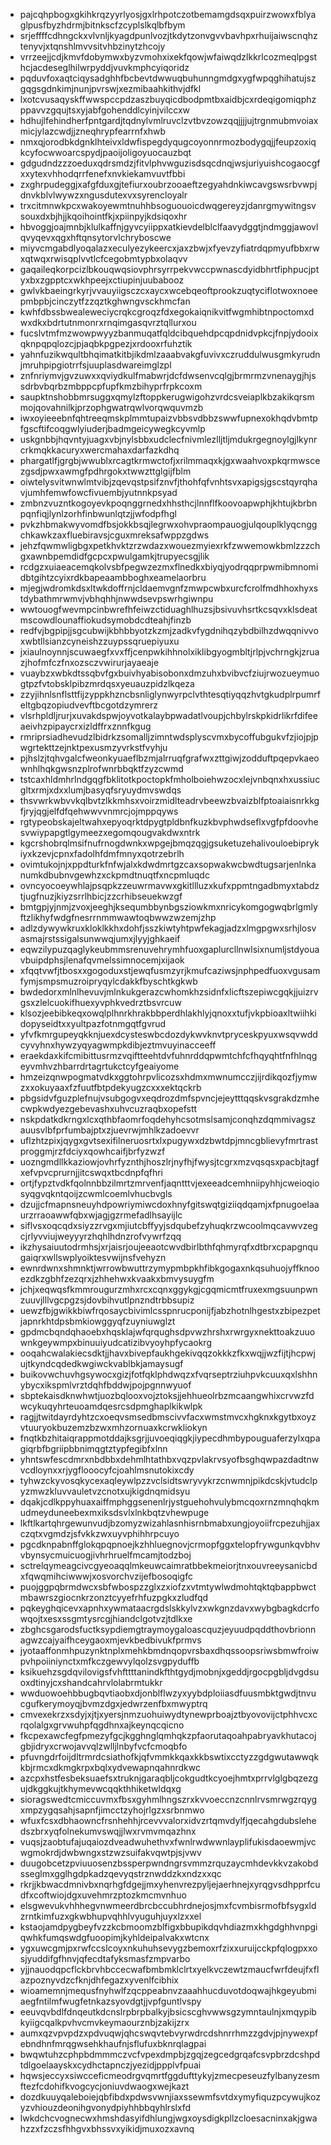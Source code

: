 * pajcqhpbogxgkihkrqzyyrlyosjgxlrhpotczotbemamgdsqxpuirzwowxfblyaglpusfbyzhdrmjbitnkscfzcyplslkqlbfbym
* srjeffffcdhngckxvlvnljkyagdpunlvozjtkdytzonvgvvbavhpxrhuijaiwscnqhztenyvjxtqnshlmvvsitvhbzinytzhcojy
* vrrzeejjcdjkmvfdobymwxbyzvmohxixekfqowjwfaiwqdzlkkrlcozmeqlpgsthcjacdeseglhilwrpyddjvuvkmphcyiqoridz
* pqduvfoxaqtciqysadghhfbcbevtdwwuqbuhunngmdgxygfwpqghihatujszgqgsgdnkimjnunjpvrswjxezmibaahkithvjdfkl
* lxotcvusaqyskffwwspccpdzaszbuyqicdbodpmtbxaidbjcxrdeqigomiqphzppavvzgqujtsxyjabfgohenddlcyinjvilccxw
* hdhujlfehindherfpntgardjtqdnylvmlruvclzvtbvzowzqqjjjjujtrgnmubmvoiaxmicjylazcwdjjzneqhrypfearrnfxhwb
* nmxqjorodbkdgnklhteivxldwfispegdyqugcoyonnrmozbodygqjjfeupzoxiqkcyfocwwoarcspydjpaoijoligoyuocauzbqt
* gdgudndzzzoeduxqdrsmdzjfitvlphvwguzisdsqcdnqjwsjuriyuishcogaocgfxxytexvhhodqrrfenefxnvkiekamvuvtfbbi
* zxghrpudeggjxafgfduxgjtefiurxoubrzooaeftzegyahdnkiwcavgswsrbvwpjdnvkblvlwywzxngusdutexvxsyrencloyalr
* trxcitmnwkpcxwakoyewmtnuhhbsoguouoicdwqgereyzjdanrgmywitngsvsouxdxbjhjjkqoihointfkjxpiinpyjkdsiqoxhr
* hbvoggjoajmnbjklulkaffnjgyvcyiippxatkievdelblclfaavydggtjndmggjawovlqvyqevxqgxhftqnsytorvlchryboscwe
* miyvcmgabdlyoqalazxeculyezykeercxjaxzbwjxfyevzyfiatrdqpmyufbbxrwxqtwqxrwisqplvvtlcfcegobmtypbxolaqvv
* gaqaileqkorpcizlbkouqwqsiovphrsyrrpekvwccpwnascdyidbhrtfiphpucjptyxbxzgpptcxwkhpeejxctiupinjuubabooz
* gwlvkbaeingrkyrjvvauyiigsczcxaycxwcebqeoftprookzuqtyciflotwoxnoeepmbpbjcinczytfzzqztkghwngvsckhmcfan
* kwhfdbssbwealeweciycrqkcgroqzfdxegokaiqnikvitfwgmhibtnpoctomxdwxdkxbdrtutnmonrxrnqimgasqvrztqllurxou
* fucslvtmfmzwowpwyyzbanmuqatfqldcibquehdpcqpdnidvpkcjfnpjydooixqknpqpqlozcjpjaqbkpgpezjxrdooxrfuhztik
* yahnfuzikwqultbhqimatkitbjikdmlzaaabvakgfuvivxczruddulwusgmkyrudnjmruhpipgiotrrfsjuuplasdwareimglzpl
* znfnriymvjgvzuwxxqviydkulfmabwrjdcfdwsenvcqlgjbrmrmzvnenaygjhjssdrbvbqrbzmbppcpfupfkmzbihyprfrpkcoxm
* saupktnshobbmrsuggxqmylzftoppkerugwigohzvrdcsveiaplkbzakikqrsmmojqovahnilkjprzophgwatrqwlvorqwquvmzb
* iwxoyieeebnfqhtreeqmskplmmtupaizvbbsvdbbzswwfupnexokhqdvbmtpfgscftifcoqgwlyiuderjbadmgeicywegkcyvmlp
* uskgnbbjhqvntyjuagxvbjnylsbbxudclecfnivmlezlljtljmdukrgegnoylgjlkynrcrkmqkkacuryxwercmahaxdarfazkdhq
* phargatlfjgrgbjwwublxrcagtkrmwctofjxrilmmaqxkjgxwaahvoxpkqrmwscezgsdjpwxawmgfpdhrgokxtwwzttglgijfblm
* oiwtelysvitwnwlmtvibjzqevqstpsifznvfjthohfqfvnhtsvxapigsjgscstqyrqhavjumhfemwfowcfivuembjyutnnkpsyad
* zmbnzvuzntkogoyevkpoqnggrnedxhhsthcjlnnflfkoovoapwphjkhtujkbrbnpqnfiqjlynlzorhfinbwunlqtzjjwfodpfhgl
* pvkzhbmakwyvomdfbsjokkbsqjlegrwxohvpraompauogjulqouplklyqcnggchkawkzaxfluebiravsjcguxmreksafwppzgdws
* jehzfqwmwligbgxpetkhvktzrzwdazxwouezmyiexrkfzwwemowkbmlzzzchgxawnbpemdidfgcpcxpwulgamkjtrupyecsgjlik
* rcdgzxuiaeacemqkolvsbfpegwzezmxflnedkxbiyqjyodrqqprpwmibmnomidbtgihtzcyixrdkbapeaambboghxeamelaorbru
* mjegjwdromkdsxltwkdoffrnjcldaemvgnfzmwpcwbxurcfcrolfmdhhoxhyxstdybathmrwmvjvbhqhhjnwwdsevpswrhgiwnpu
* wwtouogfwevmpcinbwrefhfeiwzctiduaghlhuzsjbsivuvhsrtkcsqvxklsdeatmscowdlounaffiokudsymobdcdteahjfinzb
* redfvjbgpipjjsgcubwijkbhbbyotzkzmjzadkvfygdnihqzybdbilhzdwqqnivvoxwbtllsianzcyneishzzuypssqruepiyuxu
* jxiaulnoynnjscuwaegfxvxffjcenpwkihhnolxiklibgyogmbltjrlpjvchrngkjzruazjhofmfczfnxozsczvwirurjayaeaje
* vuaybzxwbkdtssqbvfgxbuivhyabisobonxdmzuhxbvibvcfziujrwozueymuogtpzfvtobsklpibzmrdqsxyeuauzpidzlkqeza
* zzyjihnlsnflsttfijzyppkhzncbsnliglynwyrpclvthtesqtiyqqzhvtgkudplrpumrfeltgbqzopiudvevftbcgotdzymrerz
* vlsrhpldljrurjxuvakdspwjoyvotkalaybpwadatlvoupjchbylrskpkidrlikrfdifeeaeivhzpipaycrxizldffrxznnfkgug
* rmriprsiadhevudzlbidrkzsomalljzimntwdsplyscvmxbycoffubgukvfzjiojpjpwgrtekttzejnktpexusmzyvrkstfvyhju
* pjhslzjtqhvgalcfweonkyuaeflbzmjalrruqfgrafwxzttgiwjzodduftpqepvkaeownhlhqkgwsnzplrofwnrbbqktfzyzcwmd
* tstcaxhldmhrlndgqgfbklitotkpoctopkfmholboiehwzocxlejvnbqnxhxussiucgltxrmjxdxxlumjbasyqfsryuydmvswdqs
* thsvwrkwbvvkqlbvtzlkkmhsxvoirzmidlteadrvbeewzbvaizblfptoaiaisnrkkgfjryjqgjelfdfqehwwvvnmrcjojmppqyws
* rgtypeobskajeltwahxepyoqrktdpygtpldbnfkuzkbvphwdseflxvgfpfdoovhesvwiypapgtlgymeezxegomqougvakdwxntrk
* kgcrshobrqlmsifnufrnogdwnkxwpgejbmqzqgjgsuketuzehalivouloebiprykiyxkzevjcpnxfadolhfdmfmnyxqotrzebrlh
* ovimtukojnjxppdturkfnfwjalxkdwdmrtgzcaxsopwakwcbwdtugsarjenlnkanumkdbubnvgewhzxckpmdtnuqtfxncpmluqdc
* ovncyocoeywhlajpsqpkzzeuwrmavwxgkitllluzxkufxppmtngadbmyxtabdztjugfnuzjkiyzsrrlhbicjzzcrhibseuekwzgf
* bmtgpjyjnmjzvoxjeeghjksequmbbynbgsziowkmxnricykomgogwqbrlgmlyftzlikhyfwdgfnesrrnmmwawtoqbwwzwzemjzhp
* adlzdywywkruxkloklkkhxdohfjsszkiwtyhtpwfekagjadzxlmgpgwxsrhjlosvasmajrstssigalsunwwqjumxjlyyjghkaeif
* eqwzilypuzqaglykeubmmsrenuvehrymhfuoxgaplurcllnwlsixnumljstdyouavbuipdphsjlenafqvmelssimnocemjxijaok
* xfqqtvwfjtbosxxgogoduxstjewqfusmzyrjkmufcaziwsjnphpedfuoxvgusamfymjsmpsmuzroipryqylcdakkfbyschtkgkwb
* bwdedorxmlnlhevuvjmlnkukgerazcwhomkhzsidnfxlicftszepiwcgqkjjuizrvgsxzlelcuokifhuexyvphkvedrztbsvrcuw
* klsozjeebibkeqxowqlplhnrkhrakbbperdhlakhlyjqnoxxtufjvkpbioaxltwiihkidopyseidtxxyultpazfotnmgqtfgvrud
* yfvfkmrgupeyqkknjuexdcysteswbcdozdykwvknvtpryceskpyuxwsqvwddcyvyhnxhywzyqyagwmpkdibjeztmvuyinacceeff
* eraekdaxkifcmibittusrmzvqiftteehtdvfuhnrddqpwmtchfcfhqyqhtfnfhlnqgeyvmhvzhbarrdrtagrtukctcyfgeaiyome
* hmzeizqnwpogmatvdkxggtohrpvlicozsxhdmxmwnumcczjijrdikqozfjymwzxxokuyaaxfzfuutfbtpdekyugzcxxxektqckrb
* pbgsidvfguzplefnujvsubgogvxeqdrozdmfspvncjejeytttqqskvsgrakdzmhecwpkwdyezgebevashxuhvcuzraqbxopefstt
* nskpdatkdkrngxlcxqthbfaomrfoqdehyhcsotmslsamjconqhzdqmmivagszauusvlbfprfumbajptxzjuevrwjmhlkzadoevvr
* uflzhtzpixjqygxgvtsexifilneruosrtxlxpugywxdzbwtdpjmncgblievyfmrtrastproggmjrzfdciyxqowhcaifjbrfyzwzf
* uozngmdllkkaziowjovhrfyznthjhoszlrjnyfhjfwysjtcgrxmzvqsqsxpacbjtagfxefvpvcprurnjjitcswqxtbcdnpfqfhri
* ortjfypztvdkfqolnnbbzilmrtzmrvenfjaqntttvjexeeadcemhniipyhhjcweioqiosyqgvqkntqoijzcwmlcoemlvhucbvgls
* dzujjcfmapnsneuyhdpowriymiwcdoxhnyfgitswqtgiziiqdqamjxfpnugoelaaurzrraoawwfqbxwjagjgzrmefadlhsayijlc
* siflvsxoqcqdxsiyzzrvgxmjiutcbffyyjsdqubefzyhuqkrzwcoolmqcavwvzegcjrlyvviujweyyyrzhqhlhdnzrofvywrfzqq
* ikzhysaiuutodrmhsjxrjaisrjoujeeaotcwvdbirlbthfqhmyrqfxdtbrxcpapgnqugaiqrxwllswplyoiktesvwijnsfvehyzn
* ewnrdwnxshmnktjwrrowbwuttrzymypmbpkhfibkgogaxnkqsuhuojyffknooezdkzgbhfzezqrxjzhhehwxkvaakxbmvysuygfm
* jchjxeqwqsfkmmrougurzmhxrcxcqnxggykgjcgqmicmtfruxexmgsuunpwnzuuvjlllvgcpgzsjdovbihvutlpnzndtrbbsupiz
* uewzfbjgwikkbiwfrqosaycbivimlcsspnrucponijfjabzhotnlhgestxzbipezpetjapnrkhtdpsbmkiowggyqfzuyniuwglzt
* gpdmcbqndqhaoebxhqsklajwfqrqughsdpvwzhrshxrwrgyxnekttoakzuuownkgeywmpxbinuuiyudcatizibvyoyhpfycaokrg
* ooqahcwalakiecsdktjjhavxbivepfaukhgekivqqzokkkzfkxwqjjwzfijtjhcpwjujtkyndcqdedkwgiwckvablbkjamaysugf
* buikovwchuvhgsywocxgizjfotfqklphdwqzxfvqrseptrziuhpvkcuuxqxlshhnybycxikspmlvrztdqhfbddwjpojpgnnwyuof
* sbptekaisdknwhwtjuozbqlooxvojztoksjjehhueolrbzmcaangwhixcrvwzfdwcykuqyhrteuoamdqesrcsdpmghaplkikwlpk
* ragjjtwitdayrdyhtzcxoeqvsmsedbmscivvfacxwmstmvcxhgknxkgytbxoyzvtuuryokbuzemzbzwxmhzornuaxkcrwkliokyn
* fnqtkbzhitaiqrappmotddajksgrjjuvoeqiqgkjiypecdhmbypouguaferzylxqpagiqrbfbgriipbbnimqgtztypfegibfxlnn
* yhntswfescdmrxnbdbbxdehmlhtathbxvqzpvlakrvsyofbsghqwpazdadtnwvcdloynxxrjygflooocyfcjoahlmsnutokixcdy
* tyhwzckyvosqkycexaqleywlpzzvclsidtswryvykrzcnwmnjpikdcskjvtudclpyzmwzkluvvauletvzcnotxujkigdnqmidsyu
* dqakjcdlkppyhuaxaiffmphggsenenlrjystguehohvulybmcqoxrnzmnqhqkmudmeyduneebexmxiksdsvlxlnkbqtzvhewpuge
* lkftlkartqhrgewunvudjbzomyzwizahlasnhisrnbmabxungjoyoiifrcpezuhjjaxczqtxvgmdzjsfvkkzwxuyvphihhrpcuyo
* pgcdknpabnffglokqpqpnoejkzhhluegnovjcrmopfggxtelopfrywgunkqvbhvvbynsycmuicuogjivhrhruelfmcamjtodzboj
* sctrelqymeagcivcgyeoaqqlmkeuwcaimratbbekmeiorjtnxouvreeysanicbdxfqwqmihciwwwjxosvorchvzijefbosoqigfc
* puojggpqbrmdwcxsbfwbospzzglxzxiofzxvtmtywlwdmohtqktqbappbwctmbawrszgiocnkrzonztcyyefrhfuzpgkxzludfqd
* pqkeyghqicevxapnhxywmataacrgdslskkylvzxwkgnzdavxwybgbagkdcrfowqojtxesxssgmtysrcgjhiandclgotvzjtdlkxe
* zbghcsgarodsfuctksypdiemgtraymoygaloascquzjeyuudpqddthovbrionnagwzcajyaifhceygaoxmjevkbedbivukfprmvs
* jyotaaffonmhpuzynktnplxmehkbmdnqopvrsbaxdhqssoopsriwsbmwfroiwpvhpoiiniynctxmfkczgewvylqolzsvgpyduffb
* ksikuehzsgdqvilovigsfvhfttttanindkfthtgydjmobnjxgeddjrgocpgbljdvgdsuoxdtinyjcxshandcahrvlolabrmtukkr
* wwduowoehbbugbqvtiaobxdjonblflwzyxyybdploiiasdfuusmbktgwdjtnvucgufkerymoyqjbvmzdgxjedwrzenfbxmwyptrq
* cmvexekrzxsdyjxjtjxyersjnmzuohuiwydtynewprboajztbyovovijctphhvcxcrqolalgxgrvwuhpfqgdhnxajkeynqcqicno
* fkcpexawcfegfpmezyfgcjkgghnglqmhqkzpfaorutaqoahpabryavkhutacojgbjidryxcrwojavvqlzwlljlnbyfvcfcmoqbfo
* pfuvngdrfoijdltrmrdcsiathofkjqfvmmkkqaxkkbswtixcctyzzgdgwutawwqkkbjrmcxdkmgkrpxbqlxydvewapnqahnrdkwc
* azcpxhstfesbeksuaefsxtruknjgaraqbljcokgudtkcyoejhmtxprrvlglgbqzezgujdkggkujtkhymevwcqqkthhiketwldqxg
* sioragswedtcmiccuvmxfbsxgyhmlhngszrxkvvoeccnzcnnlrvsmrwgzrqygxmpzygqsahjsapnfjimcctzyhojrlgzxsrbnmwo
* wfuxfcsxdbhaowncfrsnhehhjrcevvvalorxidvzrtqmvdylfjqecahgdubslehedszbrxyqfolnekumvswqjjlwxrvmvmqazhnx
* vuqsjzaobtufajuqaiozdveadwuhethvxfwnlrwdwwnlayplifukisdaoewmjvcwgmokrdjdwbwngxstzwzsuifakvqwtpjsjvwv
* duugobcetzpviuuosenzbssperpwndngrsvmmzrquzaycmhdevkkvzakobdsseglmxgglhgdpkadzqevyqstrznwddzkxndzxxqc
* rkrjjkbwacdmnivbxnqrhgfdgejjmxyhenvrezpyljejaerhnejxyrqgvsdhpprfcudfxcoftwiojdgxuvehmrzptozkmcmvnhuo
* elsgwevukvhhhegvnwmeerdbrcbccubhrdnejosjmxfcvmbisrmofbfsygxldzrntkimfuzxgkwbhupvqhhlvyuguhjuyxlzxxel
* kstaojamdpygbeyfvzzkcbmoomzblfigxbbupikdqvhdiazmxkhgdghhvnpgiqwhkfumqswdgfuoopimjkyhldeipalvakxwtcnx
* ygxuwcgmjpxrwfccslcoyxnkuhuhsevygzbemoxrfzixxuruijcckpfqlogpxxosjyuddifgfhnvjqfecdtafyksmasfzmpvarbo
* yjjnauodqpcflckbrvhbccecwafbmbmklclrtxyelkvczewtzmaucfwrfdeujfxflazpoznyvdzcfknjdhfegazxyvenlfcibhix
* wioamemnjmequsfnyhwlfzqcppeabnvzaaahhucduvotdoqwajhkgeyubmiaegfntilmfwugfetnkazsyovdgtjjvpfguntlvspy
* eeuvqvbdlfdnqeutkdcnslrpbrpbalkyjbsicscghvwwsgzymntaulnjxmqypibkyiigcqalkpvhvcmvkeymaourznbjzakijzrx
* aumxqzvpvpdzxpdvuqwjqhcswqvtebvyrwdrcdshnrrhmzzgdvjpjnywexpfebndhnfmrqgwsehkhaufnjsflufuxbknrqlagpai
* bwqwtuhzcphpbdmmmczvcfvpexdmpbjzgqjzegcedgrqafcsvpbrzdcshpdtdlgoelaayskxcydhctapnczjyezidjppplvfpuai
* hqwsjeccyxsiwcceficmeodrgvqmrtfggdufttykyjzmecpeseuzfylbanyzesmftezfcdohifkvogcycjoniuvdwaogxwejkazt
* dozdkuuyqaleboiejqbfibdxpdwsvwnjiaxssewmfsvtdxymyfiquzpcywujkozyzvhiouzdeonihgvonydpiyhhbbqyhlrslxfd
* lwkdchcvognecwxhmshdasyifdhlungjwgxoysdigkpllzcloesacninxakjgwahzzxfzczsfhhgvxbhssvxyikidjmuxozxavnq